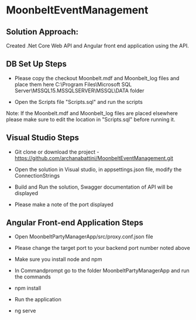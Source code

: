 # MoonbeltEventManagement
## Solution Approach:
Created .Net Core Web API and Angular front end application using the API.

## DB Set Up Steps

* Please copy the checkout Moonbelt.mdf and Moonbelt_log files and place them here C:\Program Files\Microsoft SQL Server\MSSQL15.MSSQLSERVER\MSSQL\DATA folder

* Open the Scripts file "Scripts.sql" and run the scripts

Note: If the Moonbelt.mdf and Moonbelt_log files are placed elsewhere please make sure to edit the location in "Scripts.sql" before running it.

## Visual Studio Steps

* Git clone or download the project - https://github.com/archanabattini/MoonbeltEventManagement.git

* Open the solution in Visual studio, in appsettings.json file, modify the ConnectionStrings

* Build and Run the solution, Swagger documentation of API will be displayed

* Please make a note of the port displayed

## Angular Front-end Application Steps

* Open MoonbeltPartyManagerApp/src/proxy.conf.json file

* Please change the target port to your backend port number noted above

* Make sure you install node and npm

* In Commandprompt go to the folder MoonbeltPartyManagerApp and run the commands 

* npm install

* Run the application

* ng serve





